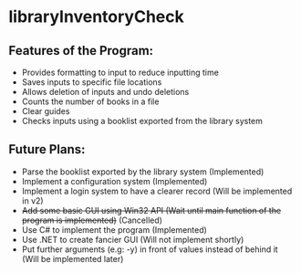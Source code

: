 # libraryInventoryCheck

## Features of the Program:  
* Provides formatting to input to reduce inputting time
* Saves inputs to specific file locations
* Allows deletion of inputs and undo deletions
* Counts the number of books in a file
* Clear guides
* Checks inputs using a booklist exported from the library system  
  
## Future Plans:
* Parse the booklist exported by the library system (Implemented)
* Implement a configuration system (Implemented)
* Implement a login system to have a clearer record (Will be implemented in v2)
* ~~Add some basic GUI using Win32 API (Wait until main function of the program is implemented)~~ (Cancelled)
* Use C# to implement the program (Implemented)
* Use .NET to create fancier GUI (Will not implement shortly)
* Put further arguments (e.g: -y) in front of values instead of behind it (Will be implemented later) 
